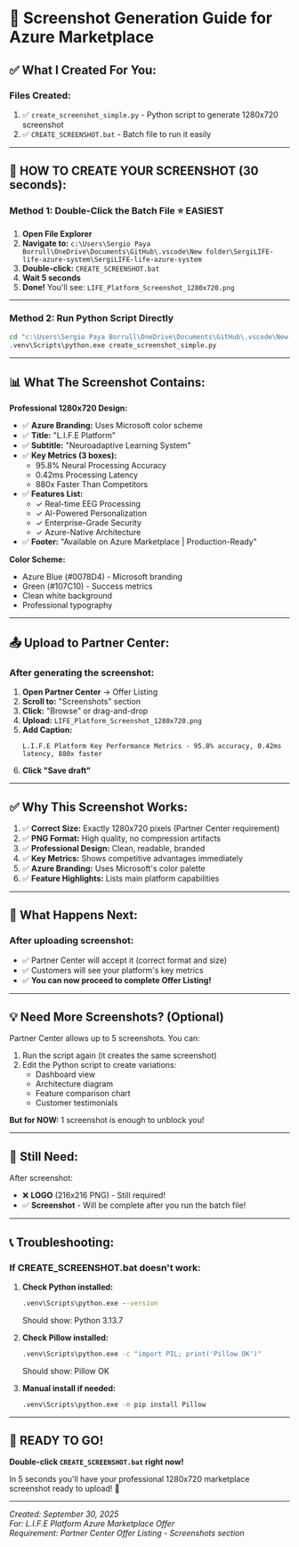 # 🎨 Screenshot Generation Guide for Azure Marketplace

## ✅ **What I Created For You:**

### **Files Created:**
1. ✅ `create_screenshot_simple.py` - Python script to generate 1280x720 screenshot
2. ✅ `CREATE_SCREENSHOT.bat` - Batch file to run it easily

---

## 🚀 **HOW TO CREATE YOUR SCREENSHOT (30 seconds):**

### **Method 1: Double-Click the Batch File** ⭐ EASIEST

1. **Open File Explorer**
2. **Navigate to:** `c:\Users\Sergio Paya Borrull\OneDrive\Documents\GitHub\.vscode\New folder\SergiLIFE-life-azure-system\SergiLIFE-life-azure-system`
3. **Double-click:** `CREATE_SCREENSHOT.bat`
4. **Wait 5 seconds**
5. **Done!** You'll see: `LIFE_Platform_Screenshot_1280x720.png`

---

### **Method 2: Run Python Script Directly**

```cmd
cd "c:\Users\Sergio Paya Borrull\OneDrive\Documents\GitHub\.vscode\New folder\SergiLIFE-life-azure-system\SergiLIFE-life-azure-system"
.venv\Scripts\python.exe create_screenshot_simple.py
```

---

## 📊 **What The Screenshot Contains:**

**Professional 1280x720 Design:**

- ✅ **Azure Branding:** Uses Microsoft color scheme
- ✅ **Title:** "L.I.F.E Platform"
- ✅ **Subtitle:** "Neuroadaptive Learning System"
- ✅ **Key Metrics (3 boxes):**
  - 95.8% Neural Processing Accuracy
  - 0.42ms Processing Latency
  - 880x Faster Than Competitors
- ✅ **Features List:**
  - ✓ Real-time EEG Processing
  - ✓ AI-Powered Personalization
  - ✓ Enterprise-Grade Security
  - ✓ Azure-Native Architecture
- ✅ **Footer:** "Available on Azure Marketplace | Production-Ready"

**Color Scheme:**
- Azure Blue (#0078D4) - Microsoft branding
- Green (#107C10) - Success metrics
- Clean white background
- Professional typography

---

## 📤 **Upload to Partner Center:**

### **After generating the screenshot:**

1. **Open Partner Center** → Offer Listing
2. **Scroll to:** "Screenshots" section
3. **Click:** "Browse" or drag-and-drop
4. **Upload:** `LIFE_Platform_Screenshot_1280x720.png`
5. **Add Caption:** 
   ```
   L.I.F.E Platform Key Performance Metrics - 95.8% accuracy, 0.42ms latency, 880x faster
   ```
6. **Click "Save draft"**

---

## ✅ **Why This Screenshot Works:**

1. ✅ **Correct Size:** Exactly 1280x720 pixels (Partner Center requirement)
2. ✅ **PNG Format:** High quality, no compression artifacts
3. ✅ **Professional Design:** Clean, readable, branded
4. ✅ **Key Metrics:** Shows competitive advantages immediately
5. ✅ **Azure Branding:** Uses Microsoft's color palette
6. ✅ **Feature Highlights:** Lists main platform capabilities

---

## 🎯 **What Happens Next:**

### **After uploading screenshot:**
- ✅ Partner Center will accept it (correct format and size)
- ✅ Customers will see your platform's key metrics
- ✅ **You can now proceed to complete Offer Listing!**

---

## 💡 **Need More Screenshots? (Optional)**

Partner Center allows up to 5 screenshots. You can:
1. Run the script again (it creates the same screenshot)
2. Edit the Python script to create variations:
   - Dashboard view
   - Architecture diagram
   - Feature comparison chart
   - Customer testimonials

**But for NOW:** 1 screenshot is enough to unblock you!

---

## 🚨 **Still Need:**

After screenshot:
- ❌ **LOGO** (216x216 PNG) - Still required!
- ✅ **Screenshot** - Will be complete after you run the batch file!

---

## 📞 **Troubleshooting:**

### **If CREATE_SCREENSHOT.bat doesn't work:**

1. **Check Python installed:**
   ```cmd
   .venv\Scripts\python.exe --version
   ```
   Should show: Python 3.13.7

2. **Check Pillow installed:**
   ```cmd
   .venv\Scripts\python.exe -c "import PIL; print('Pillow OK')"
   ```
   Should show: Pillow OK

3. **Manual install if needed:**
   ```cmd
   .venv\Scripts\python.exe -m pip install Pillow
   ```

---

## 🎉 **READY TO GO!**

**Double-click `CREATE_SCREENSHOT.bat` right now!**

In 5 seconds you'll have your professional 1280x720 marketplace screenshot ready to upload! 🚀

---

*Created: September 30, 2025*  
*For: L.I.F.E Platform Azure Marketplace Offer*  
*Requirement: Partner Center Offer Listing - Screenshots section*
